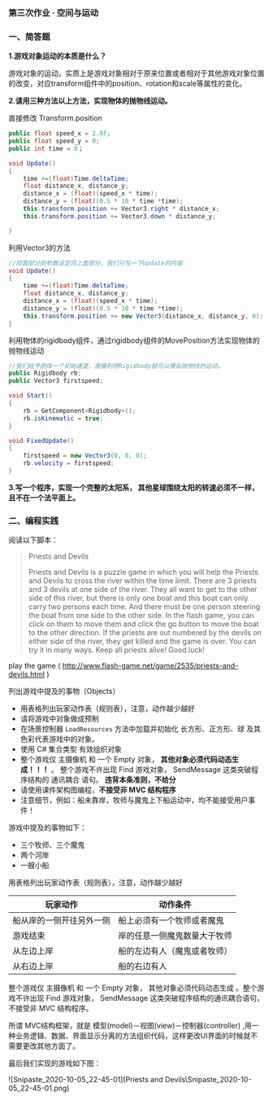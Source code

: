 ### 第三次作业 · 空间与运动

### 一、简答题

**1.游戏对象运动的本质是什么？**

游戏对象的运动，实质上是游戏对象相对于原来位置或者相对于其他游戏对象位置的改变，对应transform组件中的position、rotation和scale等属性的变化。

**2.请用三种方法以上方法，实现物体的抛物线运动。**

直接修改 Transform.position

```c#
public float speed_x = 2.0f;
public float speed_y = 0;
public int time = 0；

void Update()
{
    time +=(float)Time.deltaTime;
    float distance_x, distance_y;
    distance_x = (float)(speed_x * time);  
    distance_y = (float)(0.5 * 10 * time *time);
    this.transform.position += Vector3.right * distance_x;
    this.transform.position += Vector3.down * distance_y;

}
```

利用Vector3的方法

```c#
//前面部分的参数设定同上面部分，我们只写一下Update的内容
void Update()
{
    time +=(float)Time.deltaTime;
    float distance_x, distance_y;
    distance_x = (float)(speed_x * time);  
    distance_y = (float)(0.5 * 10 * time *time);
  	this.transform.position += new Vector3(distance_x, distance_y, 0); 
}
```

利用物体的rigidbody组件，通过rigidbody组件的MovePosition方法实现物体的抛物线运动

```c#
//我们给予刚体一个初始速度，直接利用Rigidbody就可以模拟抛物线的运动。
public Rigidbody rb;
public Vector3 firstspeed;

void Start()
{
    rb = GetComponent<Rigidbody>();
    rb.isKinematic = true;
}

void FixedUpdate()
{
    firstspeed = new Vector3(0, 0, 0);
    rb.velocity = firstspeed;
}
```

**3.写一个程序，实现一个完整的太阳系， 其他星球围绕太阳的转速必须不一样，且不在一个法平面上。**



### 二、编程实践

阅读以下脚本：

> Priests and Devils
>
> Priests and Devils is a puzzle game in which you will help the Priests and Devils to cross the river within the time limit. There are 3 priests and 3 devils at one side of the river. They all want to get to the other side of this river, but there is only one boat and this boat can only carry two persons each time. And there must be one person steering the boat from one side to the other side. In the flash game, you can click on them to move them and click the go button to move the boat to the other direction. If the priests are out numbered by the devils on either side of the river, they get killed and the game is over. You can try it in many ways. Keep all priests alive! Good luck!

play the game ( http://www.flash-game.net/game/2535/priests-and-devils.html )

列出游戏中提及的事物（Objects）

- 用表格列出玩家动作表（规则表），注意，动作越少越好
- 请将游戏中对象做成预制
- 在场景控制器 `LoadResources` 方法中加载并初始化 长方形、正方形、球 及其色彩代表游戏中的对象。
- 使用 C# 集合类型 有效组织对象
- 整个游戏仅 主摄像机 和 一个 Empty 对象， **其他对象必须代码动态生成！！！** 。 整个游戏不许出现 Find 游戏对象， SendMessage 这类突破程序结构的 通讯耦合 语句。 **违背本条准则，不给分**
- 请使用课件架构图编程，**不接受非 MVC 结构程序**
- 注意细节，例如：船未靠岸，牧师与魔鬼上下船运动中，均不能接受用户事件！

游戏中提及的事物如下：

- 三个牧师、三个魔鬼
- 两个河岸
- 一艘小船

用表格列出玩家动作表（规则表），注意，动作越少越好

| 玩家动作                 | 动作条件                     |
| ------------------------ | ---------------------------- |
| 船从岸的一侧开往另外一侧 | 船上必须有一个牧师或者魔鬼   |
| 游戏结束                 | 岸的任意一侧魔鬼数量大于牧师 |
| 从左边上岸               | 船的左边有人（魔鬼或者牧师） |
| 从右边上岸               | 船的右边有人                 |

整个游戏仅 主摄像机 和 一个 Empty 对象， 其他对象必须代码动态生成 。整个游戏不许出现 Find 游戏对象， SendMessage 这类突破程序结构的通讯耦合语句，不接受非 MVC 结构程序。

所谓 MVC结构框架，就是 模型(model)－视图(view)－控制器(controller) ,用一种业务逻辑、数据、界面显示分离的方法组织代码，这样更改UI界面的时候就不需要更改其他方面了。

最后我们实现的游戏如下图：

![Snipaste_2020-10-05_22-45-01](Priests and Devils\Snipaste_2020-10-05_22-45-01.png)

